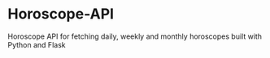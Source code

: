 # Horoscope-API
Horoscope API for fetching daily, weekly and monthly horoscopes built with Python and Flask
